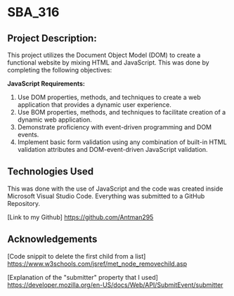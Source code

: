 # SBA_316
## Project Description:
This project utilizes the Document Object Model (DOM) to create a functional website by mixing HTML and JavaScript. This was done by completing the following objectives:

**JavaScript Requirements:**
1. Use DOM properties, methods, and techniques to create a web application that provides a dynamic user experience.
2. Use BOM properties, methods, and techniques to facilitate creation of a dynamic web application.
3. Demonstrate proficiency with event-driven programming and DOM events.
4. Implement basic form validation using any combination of built-in HTML validation attributes and DOM-event-driven JavaScript validation.

## Technologies Used

This was done with the use of JavaScript and the code was created inside Microsoft Visual Studio Code. Everything was submitted to a GitHub Repository.

[Link to my Github] https://github.com/Antman295

## Acknowledgements
[Code snippit to delete the first child from a list] https://www.w3schools.com/jsref/met_node_removechild.asp

[Explanation of the "submitter" property that I used] https://developer.mozilla.org/en-US/docs/Web/API/SubmitEvent/submitter